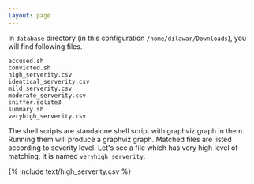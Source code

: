 ```yaml
---
layout: page
---
```


In `database` directory (in this configuration `/home/dilawar/Downloads`), you
will find following files.

~~~
accused.sh
convicted.sh
high_serverity.csv
identical_serverity.csv
mild_serverity.csv
moderate_serverity.csv
sniffer.sqlite3
summary.sh
veryhigh_serverity.csv
~~~

The shell scripts are standalone shell script with graphviz graph in them.
Running them will produce a graphviz graph. Matched files are listed according
to severity level. Let's see a file which has very high level of matching; it is
named `veryhigh_serverity`.

{% include text/high_serverity.csv %}
